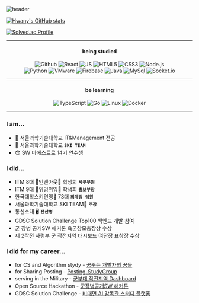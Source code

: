 ![header](https://capsule-render.vercel.app/api?type=waving&color=6667AB&height=150&section=header&text=Younghwan%20Phan&fontColor=F4ECF7&fontSize=80&fontAlign=50&fontAlignY=60)

[![Hwany's GitHub stats](https://github-readme-stats.vercel.app/api?username=lopahn2)](https://github.com/lopahn2/github-readme-stats) 

[![Solved.ac Profile](http://mazassumnida.wtf/api/v2/generate_badge?boj=lopahn2)](https://solved.ac/lopahn2/)

---



#### <p align = "center">being studied</p>


<p align = "center"> <img alt="Github" src ="https://img.shields.io/badge/Github-ffffff.svg?&style=for-the-badge&logo=Github&logoColor=181717"/> <img alt="React" src ="https://img.shields.io/badge/React-ffffff.svg?&style=for-the-badge&logo=REACT&logoColor=61DAFB"/> <img alt="JS" src ="https://img.shields.io/badge/JavaScript-ffffff.svg?&style=for-the-badge&logo=JavaScript&logoColor=F7DF1E"/> <img alt="HTML5" src ="https://img.shields.io/badge/Html5-ffffff.svg?&style=for-the-badge&logo=Html5&logoColor=#E34F26"/>  <img alt="CSS3" src ="https://img.shields.io/badge/Css3-ffffff.svg?&style=for-the-badge&logo=Css3&logoColor=#1572B6"/>  <img alt="Node.js" src ="https://img.shields.io/badge/Node.js-ffffff.svg?&style=for-the-badge&logo=Node.js&logoColor=339933"/> <br>
<img alt="Python" src ="https://img.shields.io/badge/Python-ffffff.svg?&style=for-the-badge&logo=Python&logoColor=#3776AB"/> <img alt="VMware" src ="https://img.shields.io/badge/VMware-ffffff.svg?&style=for-the-badge&logo=VMware&logoColor=#607078"/> <img alt="Firebase" src ="https://img.shields.io/badge/Firebase-ffffff.svg?&style=for-the-badge&logo=Firebase&logoColor=#FFCA28"/> <img alt="Java" src ="https://img.shields.io/badge/Java-ffffff.svg?&style=for-the-badge&logo=Java&logoColor=FFCA28"/> <img alt="MySql" src ="https://img.shields.io/badge/MySql-ffffff.svg?&style=for-the-badge&logo=MySql&logoColor=#4479A1"/> <img alt="Socket.io" src ="https://img.shields.io/badge/Socket.io-ffffff.svg?&style=for-the-badge&logo=Socket.io&logoColor=#010101"/> </p>

---
  
#### <p align = "center">be learning</p>
<p align = "center"> <img alt="TypeScript" src ="https://img.shields.io/badge/TypeScript-ffffff.svg?&style=for-the-badge&logo=TypeScript&logoColor=#3178C6"/> <img alt="Go" src ="https://img.shields.io/badge/Go-ffffff.svg?&style=for-the-badge&logo=Go&logoColor=#00ADD8"/> <img alt="Linux" src ="https://img.shields.io/badge/Linux-ffffff.svg?&style=for-the-badge&logo=Linux&logoColor=#FCC624"/>  <img alt="Docker" src ="https://img.shields.io/badge/Docker-ffffff.svg?&style=for-the-badge&logo=Docker&logoColor=#2496ED"/> </p>

  
---




### I am...

- 🌱 서울과학기술대학교 IT&Management 전공
- 🎿 서울과학기술대학교 **`SKI TEAM`**
- 😎 SW 마에스트로 14기 연수생

### I did...

- ITM 8대 🍔인앤아웃🍔 학생회 **`사무부원`**
- ITM 9대 💨위잉위잉💨 학생회 **`홍보부장`**
- 한국대학스키연맹🎿 73대 **`회계팀 임원`**
- 서울과학기술대학교 SKI TEAM🎿 **`주장`**
- 통신소대 🖥 **`전산병`**
- GDSC Solution Challenge Top100 백엔드 개발 참여
- 군 장병 공개SW 해커톤 육군참모총장상 수상
- 제 2작전 사령부 군 작전지역 대시보드 여단장 표창장 수상


### I did for my career...

- for CS and Algorithm stydy - [꿈꾸는 개발자의 꿈들](https://hwanywillbe.tistory.com/)
- for Sharing Posting - [Posting-StudyGroup](https://github.com/posting-study/Hwany_Posting)
- serving in the Military - [군부대 작전지역 Dashboard](https://hwanywillbe.tistory.com/125?category=888678)
- Open Source Hackathon - [군장병공개SW 해커톤](https://github.com/osamhack2022-v2/CLOUD_APP_IOT_KeepYourEndeavor_Moment)
- GDSC Solution Challenge - [비대면 AI 감독관 스터디 플랫폼](https://github.com/S-gether)





<!--
**lopahn2/lopahn2** is a ✨ _special_ ✨ repository because its `README.md` (this file) appears on your GitHub profile.

Here are some ideas to get you started:

- 🔭 I’m currently working on ...
- 🌱 I’m currently learning ...
- 👯 I’m looking to collaborate on ...
- 🤔 I’m looking for help with ...
- 💬 Ask me about ...
- 📫 How to reach me: ...
- 😄 Pronouns: ...
- ⚡ Fun fact: ...
-->
